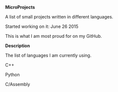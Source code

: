 **MicroProjects**

A list of small projects written in different languages.

Started working on it: June 26 2015

This is what I am most proud for on my GitHub.

**Description**

The list of languages I am currently using.

C++

Python

C/Assembly






